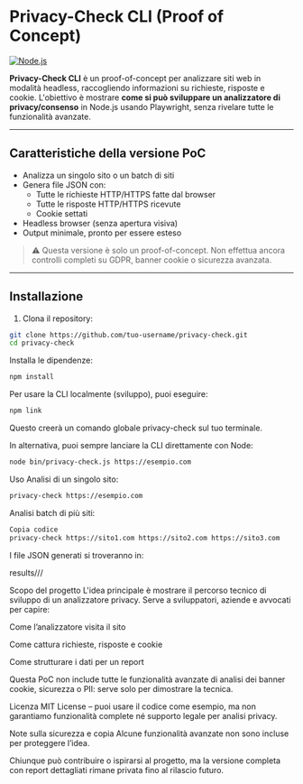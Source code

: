 # Privacy-Check CLI (Proof of Concept)

[![Node.js](https://img.shields.io/badge/node->=18-brightgreen)](https://nodejs.org/)

**Privacy-Check CLI** è un proof-of-concept per analizzare siti web in modalità headless, raccogliendo informazioni su richieste, risposte e cookie. L'obiettivo è mostrare **come si può sviluppare un analizzatore di privacy/consenso** in Node.js usando Playwright, senza rivelare tutte le funzionalità avanzate.

---

## Caratteristiche della versione PoC

- Analizza un singolo sito o un batch di siti
- Genera file JSON con:
  - Tutte le richieste HTTP/HTTPS fatte dal browser
  - Tutte le risposte HTTP/HTTPS ricevute
  - Cookie settati
- Headless browser (senza apertura visiva)
- Output minimale, pronto per essere esteso

> ⚠️ Questa versione è solo un proof-of-concept. Non effettua ancora controlli completi su GDPR, banner cookie o sicurezza avanzata.

---

## Installazione

1. Clona il repository:

```bash
git clone https://github.com/tuo-username/privacy-check.git
cd privacy-check
```
Installa le dipendenze:

```bash
npm install
```

Per usare la CLI localmente (sviluppo), puoi eseguire:


```bash
npm link
```

Questo creerà un comando globale privacy-check sul tuo terminale.

In alternativa, puoi sempre lanciare la CLI direttamente con Node:


```bash
node bin/privacy-check.js https://esempio.com
```

Uso
Analisi di un singolo sito:

```bash
privacy-check https://esempio.com
```
Analisi batch di più siti:

```bash
Copia codice
privacy-check https://sito1.com https://sito2.com https://sito3.com
```

I file JSON generati si troveranno in:

results/<hostname>/<titolo-pagina>/

Scopo del progetto
L'idea principale è mostrare il percorso tecnico di sviluppo di un analizzatore privacy. Serve a sviluppatori, aziende e avvocati per capire:

Come l’analizzatore visita il sito

Come cattura richieste, risposte e cookie

Come strutturare i dati per un report

Questa PoC non include tutte le funzionalità avanzate di analisi dei banner cookie, sicurezza o PII: serve solo per dimostrare la tecnica.

Licenza
MIT License – puoi usare il codice come esempio, ma non garantiamo funzionalità complete né supporto legale per analisi privacy.

Note sulla sicurezza e copia
Alcune funzionalità avanzate non sono incluse per proteggere l’idea.

Chiunque può contribuire o ispirarsi al progetto, ma la versione completa con report dettagliati rimane privata fino al rilascio futuro.